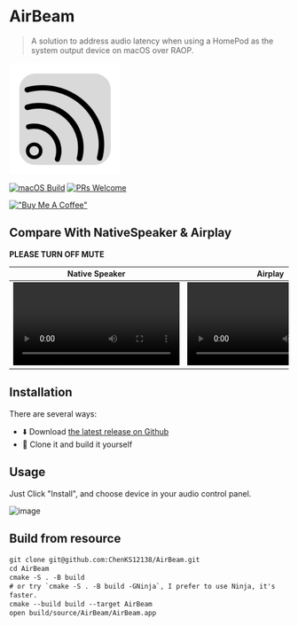 # AirBeam

> A solution to address audio latency when using a HomePod as the system output device on macOS over RAOP.

<img src="./images/AirBeam.png" width="200" height="200">

[![macOS Build](https://github.com/ChenKS12138/AirBeam/actions/workflows/CI.yml/badge.svg)](https://github.com/ChenKS12138/AirBeam/actions/workflows/CI.yml)
[![PRs Welcome](https://img.shields.io/badge/PRs-welcome-brightgreen.svg?style=flat-square)](http://makeapullrequest.com)

[!["Buy Me A Coffee"](https://www.buymeacoffee.com/assets/img/custom_images/orange_img.png)](https://www.buymeacoffee.com/chenks12138)

## Compare With NativeSpeaker & Airplay

**PLEASE TURN OFF MUTE**

| Native Speaker  | Airplay | AirBeam |
| ------------- | ------------- | ------------- |
| <video src="https://github.com/user-attachments/assets/2b89ad33-e055-4cbe-95da-fc29a9156109.mp4">  | <video src="https://github.com/user-attachments/assets/40815cc9-0c97-4dd4-8b64-6e78be526605.mp4">| <video src="https://github.com/user-attachments/assets/defb753d-1c00-47cb-9ab6-cec83c31e919.mp4">|


## Installation

There are several ways:

* ⬇️ Download [the latest release on Github](https://github.com/ChenKS12138/AirBeam/releases)
* 🚀 Clone it and build it yourself

## Usage

Just Click "Install", and choose device in your audio control panel. 

<img width="748" alt="image" src="https://github.com/user-attachments/assets/24f7904b-7238-4815-89bb-3fc4519b4269" />


## Build from resource

```shell
git clone git@github.com:ChenKS12138/AirBeam.git
cd AirBeam
cmake -S . -B build
# or try `cmake -S . -B build -GNinja`, I prefer to use Ninja, it's faster.
cmake --build build --target AirBeam
open build/source/AirBeam/AirBeam.app
```

